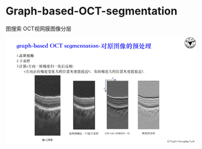 # Graph-based-OCT-segmentation
图搜索 OCT视网膜图像分层

![test image](https://github.com/isyiming/Graph-based-OCT-segmentation/blob/master/1.jpg)

